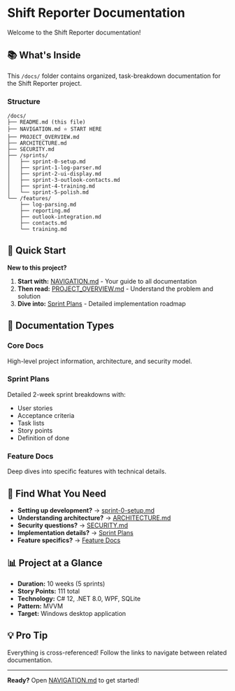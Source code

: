 # Shift Reporter Documentation

Welcome to the Shift Reporter documentation!

## 📚 What's Inside

This `/docs/` folder contains organized, task-breakdown documentation for the Shift Reporter project.

### Structure

```
/docs/
├── README.md (this file)
├── NAVIGATION.md ⭐ START HERE
├── PROJECT_OVERVIEW.md
├── ARCHITECTURE.md
├── SECURITY.md
├── /sprints/
│   ├── sprint-0-setup.md
│   ├── sprint-1-log-parser.md
│   ├── sprint-2-ui-display.md
│   ├── sprint-3-outlook-contacts.md
│   ├── sprint-4-training.md
│   └── sprint-5-polish.md
└── /features/
    ├── log-parsing.md
    ├── reporting.md
    ├── outlook-integration.md
    ├── contacts.md
    └── training.md
```

## 🚀 Quick Start

**New to this project?**

1. **Start with:** [NAVIGATION.md](NAVIGATION.md) - Your guide to all documentation
2. **Then read:** [PROJECT_OVERVIEW.md](PROJECT_OVERVIEW.md) - Understand the problem and solution
3. **Dive into:** [Sprint Plans](sprints/) - Detailed implementation roadmap

## 📖 Documentation Types

### Core Docs
High-level project information, architecture, and security model.

### Sprint Plans
Detailed 2-week sprint breakdowns with:
- User stories
- Acceptance criteria
- Task lists
- Story points
- Definition of done

### Feature Docs
Deep dives into specific features with technical details.

## 🎯 Find What You Need

- **Setting up development?** → [sprint-0-setup.md](sprints/sprint-0-setup.md)
- **Understanding architecture?** → [ARCHITECTURE.md](ARCHITECTURE.md)
- **Security questions?** → [SECURITY.md](SECURITY.md)
- **Implementation details?** → [Sprint Plans](sprints/)
- **Feature specifics?** → [Feature Docs](features/)

## 📊 Project at a Glance

- **Duration:** 10 weeks (5 sprints)
- **Story Points:** 111 total
- **Technology:** C# 12, .NET 8.0, WPF, SQLite
- **Pattern:** MVVM
- **Target:** Windows desktop application

## 💡 Pro Tip

Everything is cross-referenced! Follow the links to navigate between related documentation.

---

**Ready?** Open [NAVIGATION.md](NAVIGATION.md) to get started!
